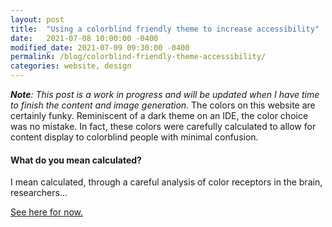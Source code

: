 ```yaml
---
layout: post
title:  "Using a colorblind friendly theme to increase accessibility"
date:   2021-07-08 10:00:00 -0400
modified_date: 2021-07-09 09:30:00 -0400
permalink: /blog/colorblind-friendly-theme-accessibility/
categories: website, design
---
```


***Note**: This post is a work in progress and will be updated when I have time to finish the content and image generation.*
The colors on this website are certainly funky. Reminiscent of a dark theme on an IDE, the color choice was no mistake. In fact, these colors were carefully calculated to allow for content display to colorblind people with minimal confusion.

#### What do you mean calculated?
I mean calculated, through a careful analysis of color receptors in the brain, researchers...


[See here for now.](https://davidmathlogic.com/colorblind/)
